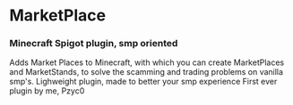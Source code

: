 # MarketPlace
<h3>Minecraft Spigot plugin, smp oriented</h3>
Adds Market Places to Minecraft, with which you can create MarketPlaces and MarketStands, to solve the scamming and trading problems on vanilla smp's.
Lighweight plugin, made to better your smp experience
First ever plugin by me,
Pzyc0

